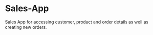 # Sales-App
Sales App for accessing customer, product and order details as well as creating new orders.
